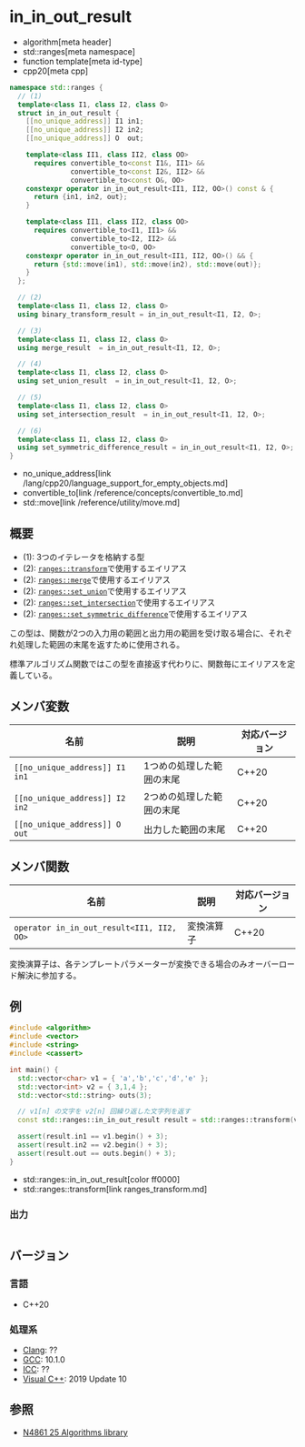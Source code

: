 # in_in_out_result
* algorithm[meta header]
* std::ranges[meta namespace]
* function template[meta id-type]
* cpp20[meta cpp]

```cpp
namespace std::ranges {
  // (1)
  template<class I1, class I2, class O>
  struct in_in_out_result {
    [[no_unique_address]] I1 in1;
    [[no_unique_address]] I2 in2;
    [[no_unique_address]] O  out;

    template<class II1, class II2, class OO>
      requires convertible_to<const I1&, II1> &&
               convertible_to<const I2&, II2> &&
               convertible_to<const O&, OO>
    constexpr operator in_in_out_result<II1, II2, OO>() const & {
      return {in1, in2, out};
    }

    template<class II1, class II2, class OO>
      requires convertible_to<I1, II1> &&
               convertible_to<I2, II2> &&
               convertible_to<O, OO>
    constexpr operator in_in_out_result<II1, II2, OO>() && {
      return {std::move(in1), std::move(in2), std::move(out)};
    }
  };

  // (2)
  template<class I1, class I2, class O>
  using binary_transform_result = in_in_out_result<I1, I2, O>;

  // (3)
  template<class I1, class I2, class O>
  using merge_result  = in_in_out_result<I1, I2, O>;

  // (4)
  template<class I1, class I2, class O>
  using set_union_result  = in_in_out_result<I1, I2, O>;

  // (5)
  template<class I1, class I2, class O>
  using set_intersection_result  = in_in_out_result<I1, I2, O>;

  // (6)
  template<class I1, class I2, class O>
  using set_symmetric_difference_result = in_in_out_result<I1, I2, O>;
}
```
* no_unique_address[link /lang/cpp20/language_support_for_empty_objects.md]
* convertible_to[link /reference/concepts/convertible_to.md]
* std::move[link /reference/utility/move.md]

## 概要
* (1): 3つのイテレータを格納する型
* (2): [`ranges::transform`](ranges_transform.md)で使用するエイリアス
* (2): [`ranges::merge`](ranges_merge.md)で使用するエイリアス
* (2): [`ranges::set_union`](ranges_set_union.md)で使用するエイリアス
* (2): [`ranges::set_intersection`](ranges_set_intersection.md)で使用するエイリアス
* (2): [`ranges::set_symmetric_difference`](ranges_set_symmetric_difference.md)で使用するエイリアス

この型は、関数が2つの入力用の範囲と出力用の範囲を受け取る場合に、それぞれ処理した範囲の末尾を返すために使用される。

標準アルゴリズム関数ではこの型を直接返す代わりに、関数毎にエイリアスを定義している。


## メンバ変数

| 名前                           | 説明                      | 対応バージョン |
|--------------------------------|---------------------------|----------------|
| `[[no_unique_address]] I1 in1` | 1つめの処理した範囲の末尾 | C++20          |
| `[[no_unique_address]] I2 in2` | 2つめの処理した範囲の末尾 | C++20          |
| `[[no_unique_address]] O out`  | 出力した範囲の末尾        | C++20          |


## メンバ関数

| 名前                                      | 説明           | 対応バージョン |
|-------------------------------------------|----------------|----------------|
| `operator in_in_out_result<II1, II2, OO>` | 変換演算子     | C++20          |

変換演算子は、各テンプレートパラメーターが変換できる場合のみオーバーロード解決に参加する。


## 例
```cpp example
#include <algorithm>
#include <vector>
#include <string>
#include <cassert>

int main() {
  std::vector<char> v1 = { 'a','b','c','d','e' };
  std::vector<int> v2 = { 3,1,4 };
  std::vector<std::string> outs(3);

  // v1[n] の文字を v2[n] 回繰り返した文字列を返す
  const std::ranges::in_in_out_result result = std::ranges::transform(v1, v2, outs.begin(), [](char a, int b) { return std::string(b, a); });

  assert(result.in1 == v1.begin() + 3);
  assert(result.in2 == v2.begin() + 3);
  assert(result.out == outs.begin() + 3);
}
```
* std::ranges::in_in_out_result[color ff0000]
* std::ranges::transform[link ranges_transform.md]

### 出力
```
```

## バージョン
### 言語
- C++20

### 処理系
- [Clang](/implementation.md#clang): ??
- [GCC](/implementation.md#gcc): 10.1.0
- [ICC](/implementation.md#icc): ??
- [Visual C++](/implementation.md#visual_cpp): 2019 Update 10

## 参照
- [N4861 25 Algorithms library](https://timsong-cpp.github.io/cppwp/n4861/algorithms)
